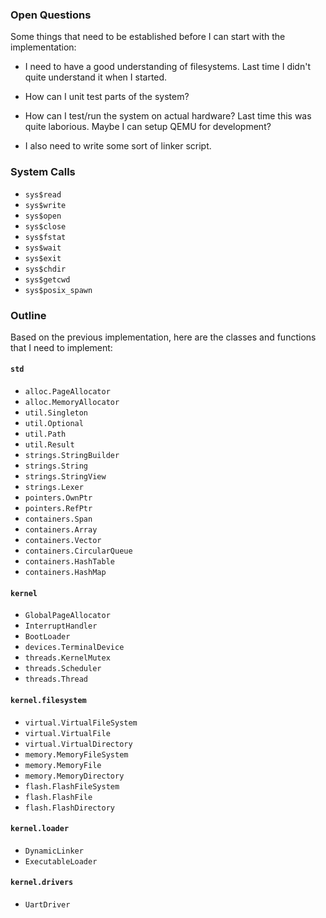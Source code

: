 ### Open Questions

Some things that need to be established before I can start with the implementation:

-   I need to have a good understanding of filesystems.
    Last time I didn't quite understand it when I started.

-   How can I unit test parts of the system?

-   How can I test/run the system on actual hardware?
    Last time this was quite laborious.
    Maybe I can setup QEMU for development?

-   I also need to write some sort of linker script.

### System Calls

-   `sys$read`
-   `sys$write`
-   `sys$open`
-   `sys$close`
-   `sys$fstat`
-   `sys$wait`
-   `sys$exit`
-   `sys$chdir`
-   `sys$getcwd`
-   `sys$posix_spawn`

### Outline

Based on the previous implementation, here are the classes and functions that I need to implement:

#### `std`

-   `alloc.PageAllocator`
-   `alloc.MemoryAllocator`
-   `util.Singleton`
-   `util.Optional`
-   `util.Path`
-   `util.Result`
-   `strings.StringBuilder`
-   `strings.String`
-   `strings.StringView`
-   `strings.Lexer`
-   `pointers.OwnPtr`
-   `pointers.RefPtr`
-   `containers.Span`
-   `containers.Array`
-   `containers.Vector`
-   `containers.CircularQueue`
-   `containers.HashTable`
-   `containers.HashMap`

#### `kernel`

-   `GlobalPageAllocator`
-   `InterruptHandler`
-   `BootLoader`
-   `devices.TerminalDevice`
-   `threads.KernelMutex`
-   `threads.Scheduler`
-   `threads.Thread`

#### `kernel.filesystem`

-   `virtual.VirtualFileSystem`
-   `virtual.VirtualFile`
-   `virtual.VirtualDirectory`
-   `memory.MemoryFileSystem`
-   `memory.MemoryFile`
-   `memory.MemoryDirectory`
-   `flash.FlashFileSystem`
-   `flash.FlashFile`
-   `flash.FlashDirectory`

#### `kernel.loader`

-   `DynamicLinker`
-   `ExecutableLoader`

#### `kernel.drivers`

-   `UartDriver`
